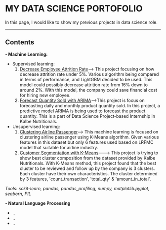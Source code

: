 # MY DATA SCIENCE PORTOFOLIO
In this page, I would like to show my previous projects in data science role.

***
## Contents
**- Machine Learning:**
  - Supervised learning:
    1. [Decrease Employee Attrition Rate](https://github.com/virgobase/my-portfolio/tree/485a9d5b4334e35eb2ad25800184bf8b8a0ebd55/Attrition%20Rate)--> This project focusing on how decrease attrition rate under 5%. Various algorithm being compared in terms of performance, and LightGBM decided to be used. This model could possibly decrease attrition rate from 16% down to around 2%. With this model, the company could save financial cost for hiring new employee.
    2. [Forecast Quantity Sold with ARIMA]()-->This project is focus on forecasting daily and monthly product quantity sold. In this project, a predictive model ARIMA is being used to forecast the product quantity. This is a part of Data Science Project-based Internship in Kalbe Nutritionals.
  - Unsupervised learning:
    1. [Clustering Airline Passenger](https://github.com/zerobase-one/my-portfolio/blob/main/Unsupervised%20Learning/Unsupervised_Learning.ipynb)--> This machine learning is focused on clustering airline passenger using K-Means algorithm. Given various features in this dataset but only 6 features used based on LRFMC model that suitable for airline industry.
    2. [Customer Segmentation with K-Means]()---> This project is trying to show best cluster composition from the dataset provided by Kalbe Nutritionals. With K-Means method, this project found that the best cluster to be reviewed and follow up by the company is 3 clusters. Each cluster have their own characteristics. The cluster determined by 3 features, 'count_transaction', 'total_qty' & 'amount_in_total'.

_Tools: sckit-learn, pandas, pandas_profiling, numpy, matplotlib.pyplot, seaborn, PIL_

**- Natural Language Processing**
  - ..
  - ..
  - ..

